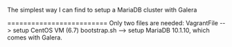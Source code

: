 The simplest way I can find to setup a MariaDB cluster with Galera


=========================
Only two files are needed:
VagrantFile   --> setup CentOS VM (6.7)
bootstrap.sh  --> setup MariaDB 10.1.10, which comes with Galera.
